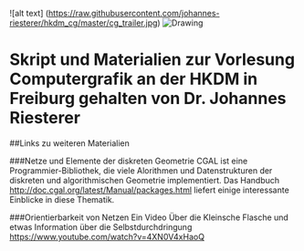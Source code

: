 ![alt text] (https://raw.githubusercontent.com/johannes-riesterer/hkdm_cg/master/cg_trailer.jpg)
<img src="https://raw.githubusercontent.com/johannes-riesterer/computergrafik_script/master/images/clown_fish.jpg" alt="Drawing"/>
# Skript und Materialien zur Vorlesung Computergrafik an der HKDM in Freiburg gehalten von Dr. Johannes Riesterer

##Links zu weiteren Materialien


###Netze und Elemente der diskreten Geometrie
CGAL ist eine Programmier-Bibliothek, die viele Alorithmen und Datenstrukturen der diskreten und algorithmischen Geometrie implementiert. Das Handbuch 
http://doc.cgal.org/latest/Manual/packages.html
liefert einige interessante Einblicke in diese Thematik.

###Orientierbarkeit von Netzen
Ein Video Über die Kleinsche Flasche und etwas Information über die Selbstdurchdringung
https://www.youtube.com/watch?v=4XN0V4xHaoQ

